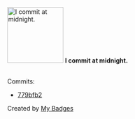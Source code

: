 <img src="https://my-badges.github.io/my-badges/midnight-commits.png" alt="I commit at midnight." title="I commit at midnight." width="128">
<strong>I commit at midnight.</strong>
<br><br>

Commits:

- <a href="https://github.com/NCherfaoui/spring-boot-student-management/commit/779bfb259ae0c7ec154e3aab0e39481407bbb1fc">779bfb2</a>


Created by <a href="https://github.com/my-badges/my-badges">My Badges</a>